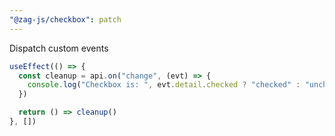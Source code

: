 ```yaml
---
"@zag-js/checkbox": patch
---
```


Dispatch custom events

```js
useEffect(() => {
  const cleanup = api.on("change", (evt) => {
    console.log("Checkbox is: ", evt.detail.checked ? "checked" : "unchecked")
  })

  return () => cleanup()
}, [])
```
